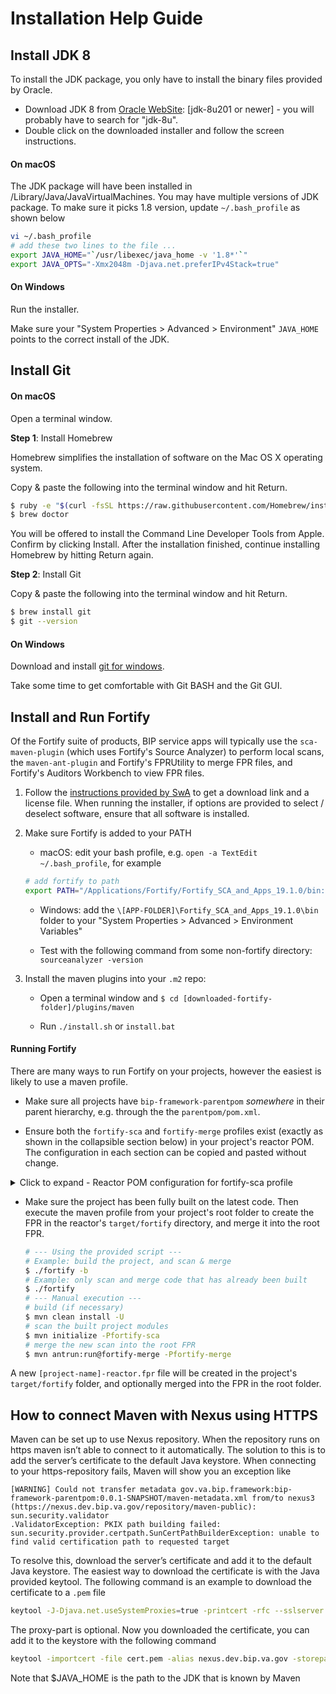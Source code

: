 # Installation Help Guide

## Install JDK 8

To install the JDK package, you only have to install the binary files provided by Oracle.

* Download JDK 8 from [Oracle WebSite](https://www.oracle.com/technetwork/java/javase/downloads/index.html): [jdk-8u201 or newer] - you will probably have to search for "jdk-8u".
* Double click on the downloaded installer and follow the screen instructions.

#### On macOS

The JDK package will have been installed in /Library/Java/JavaVirtualMachines. You may have multiple versions of JDK package. To make sure it picks 1.8 version, update `~/.bash_profile` as shown below
```bash
vi ~/.bash_profile
# add these two lines to the file ...
export JAVA_HOME="`/usr/libexec/java_home -v '1.8*'`"
export JAVA_OPTS="-Xmx2048m -Djava.net.preferIPv4Stack=true"
```

#### On Windows

Run the installer.

Make sure your "System Properties > Advanced > Environment" `JAVA_HOME` points to the correct install of the JDK.

## Install Git

#### On macOS

Open a terminal window.

**Step 1**: Install Homebrew

Homebrew simplifies the installation of software on the Mac OS X operating system.

Copy & paste the following into the terminal window and hit Return.
```bash
$ ruby -e "$(curl -fsSL https://raw.githubusercontent.com/Homebrew/install/master/install)"
$ brew doctor
```

You will be offered to install the Command Line Developer Tools from Apple. Confirm by clicking Install. After the installation finished, continue installing Homebrew by hitting Return again.

**Step 2**:  Install Git

Copy & paste the following into the terminal window and hit Return.
```bash
$ brew install git
$ git --version
```

#### On Windows

Download and install [git for windows](https://gitforwindows.org/).

Take some time to get comfortable with Git BASH and the Git GUI.

## Install and Run Fortify

Of the Fortify suite of products, BIP service apps will typically use the `sca-maven-plugin` (which uses Fortify's Source Analyzer) to perform local scans, the `maven-ant-plugin` and Fortify's FPRUtility to merge FPR files, and Fortify's Auditors Workbench to view FPR files.

1. Follow the [instructions provided by SwA](https://wiki.mobilehealth.va.gov/display/OISSWA/How+to+download+the+VA-Licensed+Fortify+software) to get a download link and a license file. When running the installer, if options are provided to select / deselect software, ensure that all software is installed.

2. Make sure Fortify is added to your PATH

	* macOS: edit your bash profile, e.g. `open -a TextEdit ~/.bash_profile`, for example
	```bash
	# add fortify to path
	export PATH="/Applications/Fortify/Fortify_SCA_and_Apps_19.1.0/bin:$PATH"
	```

	* Windows: add the `\[APP-FOLDER]\Fortify_SCA_and_Apps_19.1.0\bin` folder to your "System Properties > Advanced > Environment Variables"

	* Test with the following command from some non-fortify directory: `sourceanalyzer -version`

3. Install the maven plugins into your `.m2` repo:

	* Open a terminal window and `$ cd [downloaded-fortify-folder]/plugins/maven`

	* Run `./install.sh` or `install.bat`

#### Running Fortify

There are many ways to run Fortify on your projects, however the easiest is likely to use a maven profile.

* Make sure all projects have `bip-framework-parentpom` _somewhere_ in their parent hierarchy, e.g. through the the `parentpom/pom.xml`.

* Ensure both the `fortify-sca` and `fortify-merge` profiles exist (exactly as shown in the collapsible section below) in your project's reactor POM. The configuration in each section can be copied and pasted without change.

<details><summary>Click to expand - Reactor POM configuration for fortify-sca profile</summary>

```xml
<profiles>
	<!--
		The fortify-sca profile runs the aggregate scan for all modules.
		If a project team believes that the fortify-sca profile requires ANY changes,
		please consult with the BIP Framework development team.
		Base Fortify requirements for all project modules are declared in bip-framework-parentpom.
	-->
	<profile>
		<id>fortify-sca</id>
		<activation>
			<activeByDefault>false</activeByDefault>
		</activation>
		<properties>
			<!-- Don't run tests from SCA - profile should be run as: "mvn install -P fortify-sca" -->
			<skipTests>true</skipTests>
			<skipITs>true</skipITs>
			<skipPerfTests>true</skipPerfTests>
		</properties>
		<build>
			<plugins>
				<plugin>
					<groupId>com.fortify.sca.plugins.maven</groupId>
					<artifactId>sca-maven-plugin</artifactId>
					<version>${sca-maven-plugin.version}</version>
					<executions>
						<execution>
							<id>fortify-sca-clean</id>
							<phase>${fortify.bind.phase}</phase>
							<goals>
								<goal>clean</goal>
							</goals>
							<configuration>
								<aggregate>true</aggregate>
							</configuration>
						</execution>
						<execution>
							<id>fortify-sca-translate</id>
							<phase>${fortify.bind.phase}</phase>
							<goals>
								<goal>translate</goal>
							</goals>
							<configuration>
								<!-- run scans against all reactor projects -->
								<aggregate>true</aggregate>
								<!-- exclude inttest and perftest, as they don't go to prod -->
								<excludes>**/bip-*-inttest/*,**/bip-*-perftest/*</excludes>
							</configuration>
						</execution>
						<execution>
							<id>fortify-sca-scan</id>
							<phase>${fortify.bind.phase}</phase>
							<goals>
								<goal>scan</goal>
							</goals>
							<configuration>
								<!-- run scans against all reactor projects -->
								<aggregate>true</aggregate>
								<!-- exclude inttest and perftest, as they don't go to prod -->
								<excludes>**/bip-*-inttest/*,**/bip-*-perftest/*</excludes>
							</configuration>
						</execution>
					</executions>
				</plugin>
			</plugins>
		</build>
	</profile>
	<profile>
		<id>fortify-merge</id>
		<activation>
			<activeByDefault>false</activeByDefault>
		</activation>
		<properties>
			<!-- Don't run tests from SCA - profile should be run as: "mvn install -P fortify-sca" -->
			<skipTests>true</skipTests>
			<skipITs>true</skipITs>
			<skipPerfTests>true</skipPerfTests>
		</properties>
		<build>
			<plugins>
				<plugin>
					<groupId>org.apache.maven.plugins</groupId>
					<artifactId>maven-antrun-plugin</artifactId>
					<!-- do not run on child modules, just on reactor -->
					<inherited>false</inherited>
					<dependencies>
						<!-- provides ANT branch tags (if/then/else) -->
						<dependency>
							<groupId>ant-contrib</groupId>
							<artifactId>ant-contrib</artifactId>
							<version>${ant-contrib.version}</version>
						</dependency>
					</dependencies>
					<executions>
						<execution>
							<id>fortify-merge</id>
							<goals>
								<goal>run</goal>
							</goals>
							<configuration>
								<tasks>
									<!-- add the ant tasks from ant-contrib -->
									<taskdef resource="net/sf/antcontrib/antcontrib.properties">
										<classpath refid="maven.dependency.classpath" />
									</taskdef>
									<echo>+++ Executing ANT target for Fortify copy/merge</echo>
									<echo>+++ Checking file availability of ${project.basedir}/${project.artifactId}.fpr</echo>
									<if>
										<available file="${project.basedir}/${project.artifactId}.fpr" />
										<then>
											<echo>+++ Found file: ${project.basedir}/${project.artifactId}.fpr</echo>
											<echo>+++ Executing Fortify merge operation with:</echo>
											<echo>      FPRUtility -merge</echo>
											<echo>        -project ${project.build.directory}/fortify/${project.artifactId}-${project.version}.fpr</echo>
											<echo>        -source ${project.basedir}/${project.artifactId}.fpr</echo>
											<echo>        -f ${project.basedir}/${project.artifactId}.fpr</echo>
											<exec executable="FPRUtility">
												<arg
													line="-merge -project ${project.build.directory}/fortify/${project.artifactId}-${project.version}.fpr -source ${project.basedir}/${project.artifactId}.fpr -f ${project.basedir}/${project.artifactId}.fpr" />
											</exec>
										</then>
										<else>
											<echo>+++ Not-found file: ${project.basedir}/${project.artifactId}.fpr</echo>
											<echo>+++ Executing file copy with:</echo>
											<echo>      copy</echo>
											<echo>        ${project.build.directory}/fortify/${project.artifactId}-${project.version}.fpr</echo>
											<echo>        ${project.basedir}/${project.artifactId}.fpr</echo>
											<copy file="${project.build.directory}/fortify/${project.artifactId}-${project.version}.fpr"
												tofile="${project.basedir}/${project.artifactId}.fpr" />
										</else>
									</if>
								</tasks>
							</configuration>
						</execution>
					</executions>
				</plugin>
			</plugins>
		</build>
	</profile>
</profiles>
```

</details>

* Make sure the project has been fully built on the latest code. Then execute the maven profile from your project's root folder to create the FPR in the reactor's `target/fortify` directory, and merge it into the root FPR.

	```bash
	# --- Using the provided script ---
	# Example: build the project, and scan & merge 
	$ ./fortify -b
	# Example: only scan and merge code that has already been built
	$ ./fortify
	# --- Manual execution ---
	# build (if necessary)
	$ mvn clean install -U
	# scan the built project modules
	$ mvn initialize -Pfortify-sca
	# merge the new scan into the root FPR
	$ mvn antrun:run@fortify-merge -Pfortify-merge
	```

A new `[project-name]-reactor.fpr` file will be created in the project's `target/fortify` folder, and optionally merged into the FPR in the root folder.

## How to connect Maven with Nexus using HTTPS

Maven can be set up to use Nexus repository. When the repository runs on https maven isn’t able to connect to it automatically. The solution to this is to add the server’s certificate to the default Java keystore. When connecting to your https-repository fails, Maven will show you an exception like
```text
[WARNING] Could not transfer metadata gov.va.bip.framework:bip-framework-parentpom:0.0.1-SNAPSHOT/maven-metadata.xml from/to nexus3 (https://nexus.dev.bip.va.gov/repository/maven-public): sun.security.validator
.ValidatorException: PKIX path building failed: sun.security.provider.certpath.SunCertPathBuilderException: unable to find valid certification path to requested target
```

To resolve this, download the server’s certificate and add it to the default Java keystore. The easiest way to download the certificate is with the Java provided keytool. The following command is an example to download the certificate to a `.pem` file

```bash
keytool -J-Djava.net.useSystemProxies=true -printcert -rfc --sslserver \nexus.dev.bip.va.gov\:443 > cert.pem
```

The proxy-part is optional. Now you downloaded the certificate, you can add it to the keystore with the following command

```bash
keytool -importcert -file cert.pem -alias nexus.dev.bip.va.gov -storepass changeit -keystore $JAVA_HOME/jre/lib/security/cacerts`
```

Note that $JAVA_HOME is the path to the JDK that is known by Maven
